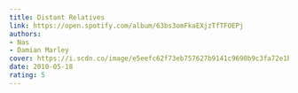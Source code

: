 ```yaml
---
title: Distant Relatives
link: https://open.spotify.com/album/63bs3omFkaEXjzTfTFOEPj
authors:
- Nas
- Damian Marley
cover: https://i.scdn.co/image/e5eefc62f73eb757627b9141c9690b9c3fa72e1b
date: 2010-05-18
rating: 5
---
```

